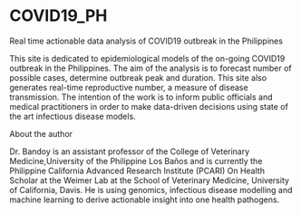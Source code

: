 # COVID19_PH
Real time actionable data analysis of COVID19 outbreak in the Philippines

This site is dedicated to epidemiological models of the on-going COVID19 outbreak in the Philippines. The aim of the analysis is to forecast number of possible cases, determine outbreak peak and duration. This site also generates real-time reproductive number, a measure of disease transmission. The intention of the work is to inform public officials and medical practitioners in order to make data-driven decisions using state of the art infectious disease models. 

About the author

Dr. Bandoy is an assistant professor of the College of Veterinary Medicine,University of the Philippine Los Baños and is currently the Philippine California Advanced Research Institute (PCARI) On Health Scholar at the Weimer Lab at the School of Veterinary Medicine, University of California, Davis. He is using genomics, infectious disease modelling and machine learning to derive actionable insight into one health pathogens. 
